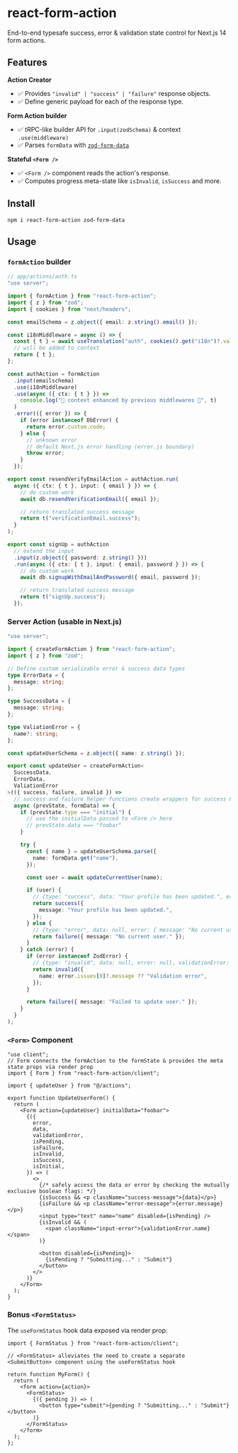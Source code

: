 # react-form-action

End-to-end typesafe success, error & validation state control for Next.js 14 form actions.

## Features

**Action Creator**

- ✅ Provides `"invalid" | "success" | "failure"` response objects.
- ✅ Define generic payload for each of the response type.

**Form Action builder**

- ✅ tRPC-like builder API for `.input(zodSchema)` & context `.use(middleware)`
- ✅ Parses `formData` with [`zod-form-data`](https://www.npmjs.com/package/zod-form-data)

**Stateful `<Form />`**

- ✅ `<Form />` component reads the action's response.
- ✅ Computes progress meta-state like `isInvalid`, `isSuccess` and more.

## Install

```
npm i react-form-action zod-form-data
```

## Usage

### `formAction` builder

```ts
// app/actions/auth.ts
"use server";

import { formAction } from "react-form-action";
import { z } from "zod";
import { cookies } from "next/headers";

const emailSchema = z.object({ email: z.string().email() });

const i18nMiddleware = async () => {
  const { t } = await useTranslation("auth", cookies().get("i18n")?.value);
  // will be added to context
  return { t };
};

const authAction = formAction
  .input(emailschema)
  .use(i18nMiddleware)
  .use(async ({ ctx: { t } }) =>
    console.log("🎉 context enhanced by previous middlewares 🎉", t)
  )
  .error(({ error }) => {
    if (error instanceof DbError) {
      return error.custom.code;
    } else {
      // unknown error
      // default Next.js error handling (error.js boundary)
      throw error;
    }
  });

export const resendVerifyEmailAction = authAction.run(
  async ({ ctx: { t }, input: { email } }) => {
    // do custom work
    await db.resendVerificationEmail({ email });

    // return translated success message
    return t("verificationEmail.success");
  }
);

export const signUp = authAction
  // extend the input
  .input(z.object({ password: z.string() }))
  .run(async ({ ctx: { t }, input: { email, password } }) => {
    // do custom work
    await db.signupWithEmailAndPassword({ email, password });

    // return translated success message
    return t("signUp.success");
  });
```

### Server Action (usable in Next.js)

```ts
"use server";

import { createFormAction } from "react-form-action";
import { z } from "zod";

// Define custom serializable error & success data types
type ErrorData = {
  message: string;
};

type SuccessData = {
  message: string;
};

type ValiationError = {
  name?: string;
};

const updateUserSchema = z.object({ name: z.string() });

export const updateUser = createFormAction<
  SuccessData,
  ErrorData,
  ValiationError
>(({ success, failure, invalid }) =>
  // success and failure helper functions create wrappers for success & error data respectively
  async (prevState, formData) => {
    if (prevState.type === "initial") {
      // use the initialData passed to <Form /> here
      // prevState.data === "foobar"
    }

    try {
      const { name } = updateUserSchema.parse({
        name: formData.get("name"),
      });

      const user = await updateCurrentUser(name);

      if (user) {
        // {type: "success", data: "Your profile has been updated.", error: null, validationError: null}
        return success({
          message: "Your profile has been updated.",
        });
      } else {
        // {type: "error", data: null, error: { message: "No current user." }, validationError: null}
        return failure({ message: "No current user." });
      }
    } catch (error) {
      if (error instanceof ZodError) {
        // {type: "invalid", data: null, error: null, validationError: {name: "Invalid input"}}
        return invalid({
          name: error.issues[0]?.message ?? "Validation error",
        });
      }

      return failure({ message: "Failed to update user." });
    }
  }
);
```

### `<Form>` Component

```tsx
"use client";
// Form connects the formAction to the formState & provides the meta state props via render prop
import { Form } from "react-form-action/client";

import { updateUser } from "@/actions";

export function UpdateUserForm() {
  return (
    <Form action={updateUser} initialData="foobar">
      {({
        error,
        data,
        validationError,
        isPending,
        isFailure,
        isInvalid,
        isSuccess,
        isInitial,
      }) => (
        <>
          {/* safely access the data or error by checking the mutually exclusive boolean flags: */}
          {isSuccess && <p className="success-message">{data}</p>}
          {isFailure && <p className="error-message">{error.message}</p>}
          <input type="text" name="name" disabled={isPending} />
          {isInvalid && (
            <span className="input-error">{validationError.name}</span>
          )}

          <button disabled={isPending}>
            {isPending ? "Submitting..." : "Submit"}
          </button>
        </>
      )}
    </Form>
  );
}
```

### Bonus `<FormStatus>`

The `useFormStatus` hook data exposed via render prop:

```tsx
import { FormStatus } from "react-form-action/client";

// <FormStatus> alleviates the need to create a separate <SubmitButton> component using the useFormStatus hook

return function MyForm() {
  return (
    <form action={action}>
      <FormStatus>
        {({ pending }) => (
          <button type="submit">{pending ? "Submitting..." : "Submit"} </button>
        )}
      </FormStatus>
    </form>
  );
};
```

